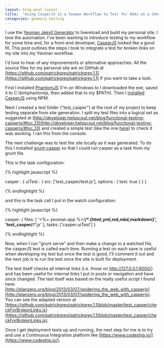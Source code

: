 ```yaml
---
layout: blog-post-layout
title:  "Using CasperJS in a Yeoman Workflow to Test for 404s on a Jekyll Site."
categories: geekery testing
---
```


I use the [Yeoman Jekyll Generator](https://github.com/robwierzbowski/generator-jekyllrb "The Yeoman Jekyll Generator GitHub page.") to livereload and build my personal site. I love the automation. I've been wanting to introduce testing to my workflow for some time and, for a front-end developer, [CasperJS](http://casperjs.org/) looked like a good fit. This post outlines the steps I took to integrate a test for broken links on my site into my Yeoman workflow.

I'd love to hear of any improvements or alternative approaches. All the source files for my personal site are on GitHub at [https://github.com/patrickgrey/patrickgrey.1.1](https://github.com/patrickgrey/patrickgrey.1.1) if you want to take a look.

First I installed [PhantomJS](http://phantomjs.org/download.html) (I'm on Windows to I downloaded the exe, saved it to C:\bin\phantomjs, then added that to my $PATH). Then I [installed CasperJS](http://docs.casperjs.org/en/latest/installation.html#installing-from-npm) using NPM.

Next I created a test folder ("test_casper") at the root of my project to keep testing separate from site generation. I split my test files into a logical set as suggested at [http://developer.helpscout.net/blog/functional-testing-casperjs/#toc_13](http://developer.helpscout.net/blog/functional-testing-casperjs/#toc_13) and created a simple test (like the one [here](http://docs.casperjs.org/en/latest/testing.html#browser-tests)) to check it was working. I ran this from the console.

The next challenge was to test the site locally as it was generated. To do this I installed [grunt-casper](https://github.com/iamchrismiller/grunt-casper) so that I could run casper as a task from my grunt file.

This is the task configuration:

{% highlight javascript %}

casper : {
    uiTest : {
        src: ['test_casper/test.js'],
        options : {
            test: true
        }
    }
}

{% endhighlight %}

and this is the task call I put in the watch configuration:

{% highlight javascript %}

casper: {
    files: [
        '<%= yeoman.app %>/**/*.{html,yml,md,mkd,markdown}',
        'test_casper/**/*.js'
    ],
    tasks: ['casper:uiTest']
}

{% endhighlight %}

Now, when I run "grunt serve" and then make a change to a watched file, the casperJS test is called each time. Running a test on each save is useful when developing my test but once the test is good, I'll comment it out and the next job is to run the test once the site is built for deployment.

The test itself checks all internal links (i.e. those on http://127.0.0.1:9000/) and has been useful for internal links I put in posts or navigation and have since changed. The test itself was based on the really useful script I found here: [http://planzero.org/blog/2013/03/07/spidering_the_web_with_casperjs](http://planzero.org/blog/2013/03/07/spidering_the_web_with_casperjs). You can see the adapted version at [https://github.com/patrickgrey/patrickgrey.1.1/blob/master/test_casper/checkForBrokenLinks.js](https://github.com/patrickgrey/patrickgrey.1.1/blob/master/test_casper/checkForBrokenLinks.js).

Once I get deployment tests up and running, the next step for me is to try and use a Continuous Integration platform like [https://www.codeship.io/](https://www.codeship.io/).

